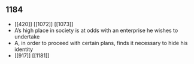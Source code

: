 ## 1184
- [[420]] [[1072]] [[1073]] 
- A’s high place in society is at odds with an enterprise he wishes to undertake
- A, in order to proceed with certain plans, finds it necessary to hide his identity
- [[917]] [[1181]] 

